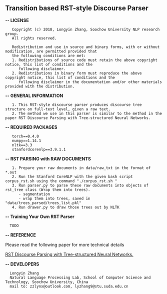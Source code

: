 ## Transition based RST-style Discourse Parser

<b>-- LICENSE</b>
```
   Copyright (c) 2018, Longyin Zhang, Soochow University NLP research group.
   All rights reserved.

   Redistribution and use in source and binary forms, with or without modification, are permitted provided that
   the following conditions are met:
   1. Redistributions of source code must retain the above copyright notice, this list of conditions and the
      following disclaimer.
   2. Redistributions in binary form must reproduce the above copyright notice, this list of conditions and the
      following disclaimer in the documentation and/or other materials provided with the distribution.
```

<b>-- GENERAL INFORMATION</b>
```
   1. This RST-style discourse parser produces discourse tree structure on full-text level, given a raw text.
   2. The method we use in this parser is similar to the method in the paper RST Discourse Parsing with Tree-structured Neural Networks.
```

<b>-- REQUIRED PACKAGES</b>
```
   torch==0.4.0 
   numpy==1.14.1
   nltk==3.3
   stanfordcorenlp==3.9.1.1
```

<b>-- RST PARSING with RAW DOCUMENTS</b>
```
   1. Prepare your raw documents in data/raw_txt in the format of *.out
   2. Run the Stanford CoreNLP with the given bash script corpus_rst.sh using the command "./corpus_rst.sh "
   3. Run parser.py to parse these raw documents into objects of rst_tree class (Wrap them into trees).
      - segmentation
      - wrap them into trees, saved in "data/trees_parsed/trees_list.pkl"
   4. Run drawer.py to draw those trees out by NLTK
```

<b>-- Training Your Own RST Parser</b>

      TODO

<b>-- REFERENCE</b>

   Please read the following paper for more technical details
   
   [RST Discourse Parsing with Tree-structured Neural Networks.](https://link.springer.com/chapter/10.1007/978-981-13-3083-4_2)

<b>-- DEVELOPERS</b>
```
  Longyin Zhang
  Natural Language Processing Lab, School of Computer Science and Technology, Soochow University, China
  mail to: zzlynx@outlook.com, lyzhang9@stu.suda.edu.cn

```
  